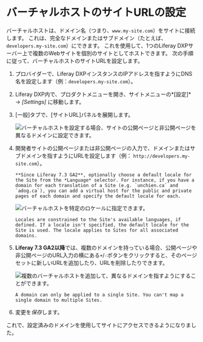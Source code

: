 # バーチャルホストのサイトURLの設定

バーチャルホストは、ドメイン名（つまり、`www.my-site.com`）をサイトに接続します。 これは、完全なドメインまたはサブドメイン（たとえば、`developers.my-site.com`）にできます。 これを使用して、1つのLiferay DXPサーバー上で複数のWebサイトを個別のサイトとしてホストできます。 次の手順に従って、バーチャルホストのサイトURLを設定します。

1.  プロバイダーで、Liferay DXPインスタンスのIPアドレスを指すようにDNS名を設定します（例：`developers.my-site.com`）。 <!-- I think we can take this .5 step further by either linking to a often cited resource on how on a common domain name provider, a user would update the DNS name to point to a particular IP address. -->

2.  Liferay DXP内で、プロダクトメニューを開き、サイトメニューの*[設定]* → *[Settings]* に移動します。

3.  [一般]タブで、[サイトURL]パネルを展開します。

    ![バーチャルホストを設定する場合、サイトの公開ページと非公開ページを異なるドメインに設定できます。](./configuring-virtual-hosts-site-urls/images/01.png)

4.  開発者サイトの公開ページまたは非公開ページの入力で、ドメインまたはサブドメインを指すようにURLを設定します（例： `http://developers.my-site.com`）。

    ```{note}
    **Since Liferay 7.3 GA2**, optionally choose a default locale for the Site from the *Language* selector. For instance, if you have a domain for each translation of a Site (e.g. `unchien.ca` and `adog.ca`), you can add a virtual host for the public and private pages of each domain and specify the default locale for each.
    ```

    ![バーチャルホストを特定のロケールに指定できます。](./configuring-virtual-hosts-site-urls/images/02.png)

    ```{note}
    Locales are constrained to the Site's available languages, if defined. If a locale isn't specified, the default locale for the Site is used. The locale applies to Sites for all associated domains.
    ```

5.  **Liferay 7.3 GA2以降**では、複数のドメインを持っている場合、公開ページや非公開ページのURL入力の横にある`+`/`-`ボタンをクリックすると、そのページセットに新しいURLを追加したり、URLを削除したりできます。

    ![複数のバーチャルホストを追加して、異なるドメインを指すようにすることができます。](./configuring-virtual-hosts-site-urls/images/03.png)

    ```{important}
    A domain can only be applied to a single Site. You can't map a single domain to multiple Sites.
    ```

6.  変更を*保存*します。

これで、設定済みのドメインを使用してサイトにアクセスできるようになりました。

